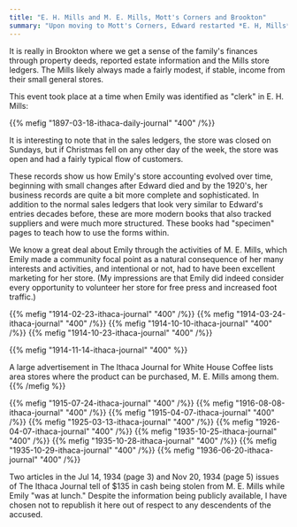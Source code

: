```yaml
---
title: "E. H. Mills and M. E. Mills, Mott's Corners and Brookton"
summary: "Upon moving to Mott's Corners, Edward restarted *E. H, Mills* general store on his own, with his son Jonas working as clerk. Emily would eventually also work as clerk in the store, taking it over upon Edward's death as *M. E. Mills*."
---
```


It is really in Brookton where we get a sense of the family's finances through property deeds, reported estate information and the Mills store ledgers. The Mills likely always made a fairly modest, if stable, income from their small general stores.

This event took place at a time when Emily was identified as "clerk" in E. H. Mills:

{{% mefig "1897-03-18-ithaca-daily-journal" "400" /%}}

It is interesting to note that in the sales ledgers, the store was closed on Sundays, but if Christmas fell on any other day of the week, the store was open and had a fairly typical flow of customers.

These records show us how Emily's store accounting evolved over time, beginning with small changes after Edward died and by the 1920's, her business records are quite a bit more complete and sophisticated. In addition to the normal sales ledgers that look very similar to Edward's entries decades before, these are more modern books that also tracked suppliers and were much more structured. These books had "specimen" pages to teach how to use the forms within.

We know a great deal about Emily through the activities of M. E. Mills, which Emily made a community focal point as a natural consequence of her many interests and activities, and intentional or not, had to have been excellent marketing for her store. (My impressions are that Emily did indeed consider every opportunity to volunteer her store for free press and increased foot traffic.)

{{% mefig "1914-02-23-ithaca-journal" "400" /%}}
{{% mefig "1914-03-24-ithaca-journal" "400" /%}}
{{% mefig "1914-10-10-ithaca-journal" "400" /%}}
{{% mefig "1914-10-23-ithaca-journal" "400" /%}}

{{% mefig "1914-11-14-ithaca-journal" "400" %}}
<footer>
A large advertisement in The Ithaca Journal for White House Coffee lists area stores where the product can be purchased, M. E. Mills among them.
</footer>
{{% /mefig %}}

{{% mefig "1915-07-24-ithaca-journal" "400" /%}}
{{% mefig "1916-08-08-ithaca-journal" "400" /%}}
{{% mefig "1915-04-07-ithaca-journal" "400" /%}}
{{% mefig "1925-03-13-ithaca-journal" "400" /%}}
{{% mefig "1926-04-07-ithaca-journal" "400" /%}}
{{% mefig "1935-10-25-ithaca-journal" "400" /%}}
{{% mefig "1935-10-28-ithaca-journal" "400" /%}}
{{% mefig "1935-10-29-ithaca-journal" "400" /%}}
{{% mefig "1936-06-20-ithaca-journal" "400" /%}}

Two articles in the Jul 14, 1934 (page 3) and Nov 20, 1934 (page  5) issues of The Ithaca Journal tell of $135 in cash being stolen from M. E. Mills while Emily "was at lunch." Despite the information being publicly available, I have chosen not to republish it here out of respect to any descendents of the accused.

